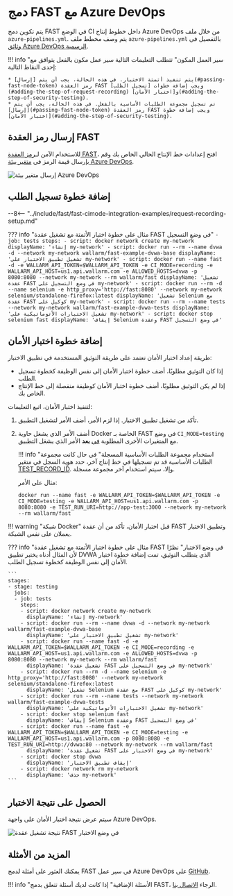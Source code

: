 # دمج FAST مع Azure DevOps

يتم تكوين دمج FAST في الوضع CI داخل خطوط إنتاج Azure DevOps من خلال ملف `azure-pipelines.yml`. يتم وصف مخطط ملف `azure-pipelines.yml` بالتفصيل في [وثائق Azure DevOps الرسمية](https://docs.microsoft.com/en-us/azure/devops/pipelines/yaml-schema?view=azure-devops&tabs=schema%2Cparameter-schema).

!!! info "سير العمل المكون"
    تتطلب التعليمات التالية سير عمل مكون بالفعل يتوافق مع إحدى النقاط التالية:

    * يتم تنفيذ أتمتة الاختبار. في هذه الحالة، يجب أن يتم [إرسال](#passing-fast-node-token) رمز العقدة FAST ويجب إضافة خطوات [تسجيل الطلب](#adding-the-step-of-request-recording) و[اختبار الأمان](#adding-the-step-of-security-testing).
    * تم تسجيل مجموعة الطلبات الأساسية بالفعل. في هذه الحالة، يجب أن يتم [إرسال](#passing-fast-node-token) رمز العقدة FAST ويجب إضافة خطوة [اختبار الأمان](#adding-the-step-of-security-testing).

## إرسال رمز العقدة FAST

للاستخدام الآمن لـ[رمز العقدة FAST](../../operations/create-node.md)، افتح إعدادات خط الإنتاج الحالي الخاص بك وقم بإرسال قيمة الرمز في [متغير بيئة Azure DevOps](https://docs.microsoft.com/en-us/azure/devops/pipelines/process/variables?view=azure-devops&tabs=yaml%2Cbatch#environment-variables).

![إرسال متغير بيئة Azure DevOps](../../../images/fast/poc/common/examples/azure-devops-cimode/azure-env-var-example.png)

## إضافة خطوة تسجيل الطلب

--8<-- "../include/fast/fast-cimode-integration-examples/request-recording-setup.md"

??? info "مثال على خطوة اختبار الأتمتة مع تشغيل عقدة FAST في وضع التسجيل"
    ```
    - job: tests
      steps:
      - script: docker network create my-network
        displayName: 'إنشاء my-network'
      - script: docker run --rm --name dvwa -d --network my-network wallarm/fast-example-dvwa-base
        displayName: 'تشغيل تطبيق الاختبار على my-network'
      - script: docker run --name fast -d -e WALLARM_API_TOKEN=$WALLARM_API_TOKEN -e CI_MODE=recording -e WALLARM_API_HOST=us1.api.wallarm.com -e ALLOWED_HOSTS=dvwa -p 8080:8080 --network my-network --rm wallarm/fast
        displayName: 'تشغيل عقدة FAST في وضع التسجيل على my-network'
      - script: docker run --rm -d --name selenium -e http_proxy='http://fast:8080' --network my-network selenium/standalone-firefox:latest
        displayName: 'تشغيل Selenium مع عقدة FAST كوكيل على my-network'
      - script: docker run --rm --name tests --network my-network wallarm/fast-example-dvwa-tests
        displayName: 'تشغيل الاختبارات الأتوماتيكية على my-network'
      - script: docker stop selenium fast
        displayName: 'إيقاف Selenium وعقدة FAST في وضع التسجيل'
    ```

## إضافة خطوة اختبار الأمان

طريقة إعداد اختبار الأمان تعتمد على طريقة التوثيق المستخدمة في تطبيق الاختبار:

* إذا كان التوثيق مطلوبًا، أضف خطوة اختبار الأمان إلى نفس الوظيفة كخطوة تسجيل الطلب.
* إذا لم يكن التوثيق مطلوبًا، أضف خطوة اختبار الأمان كوظيفة منفصلة إلى خط الإنتاج الخاص بك.

لتنفيذ اختبار الأمان، اتبع التعليمات:

1. تأكد من تشغيل تطبيق الاختبار. إذا لزم الأمر، أضف الأمر لتشغيل التطبيق.
2. أضف الأمر الذي يشغل حاوية Docker الخاصة بـ FAST في وضع `CI_MODE=testing` مع المتغيرات الأخرى المطلوبة [في](../ci-mode-testing.md#environment-variables-in-testing-mode) __بعد__ الأمر الذي يشغل التطبيق.

    !!! info "استخدام مجموعة الطلبات الأساسية المسجلة"
        في حال كانت مجموعة الطلبات الأساسية قد تم تسجيلها في خط إنتاج آخر، حدد هوية السجل في متغير [TEST_RECORD_ID](../ci-mode-testing.md#переменные-в-режиме-тестирования). وإلا، سيتم استخدام آخر مجموعة مسجلة.

    مثال على الأمر:

    ```
    docker run --name fast -e WALLARM_API_TOKEN=$WALLARM_API_TOKEN -e CI_MODE=testing -e WALLARM_API_HOST=us1.api.wallarm.com -p 8080:8080 -e TEST_RUN_URI=http://app-test:3000 --network my-network --rm wallarm/fast
    ```

!!! warning "شبكة Docker"
    قبل اختبار الأمان، تأكد من أن عقدة FAST وتطبيق الاختبار يعملان على نفس الشبكة.

??? info "مثال على خطوة اختبار الأتمتة مع تشغيل عقدة FAST في وضع الاختبار"
    نظرًا لأن المثال أدناه يختبر تطبيق DVWA الذي يتطلب التوثيق، تمت إضافة خطوة اختبار الأمان إلى نفس الوظيفة كخطوة تسجيل الطلب.

    ```
    stages:
    - stage: testing
      jobs:
      - job: tests
        steps:
        - script: docker network create my-network
          displayName: 'إنشاء my-network'
        - script: docker run --rm --name dvwa -d --network my-network wallarm/fast-example-dvwa-base
          displayName: 'تشغيل تطبيق الاختبار على my-network'
        - script: docker run --name fast -d -e WALLARM_API_TOKEN=$WALLARM_API_TOKEN -e CI_MODE=recording -e WALLARM_API_HOST=us1.api.wallarm.com -e ALLOWED_HOSTS=dvwa -p 8080:8080 --network my-network --rm wallarm/fast
          displayName: 'تشغيل عقدة FAST في وضع التسجيل على my-network'
        - script: docker run --rm -d --name selenium -e http_proxy='http://fast:8080' --network my-network selenium/standalone-firefox:latest
          displayName: 'تشغيل Selenium مع عقدة FAST كوكيل على my-network'
        - script: docker run --rm --name tests --network my-network wallarm/fast-example-dvwa-tests
          displayName: 'تشغيل الاختبارات الأتوماتيكية على my-network'
        - script: docker stop selenium fast
          displayName: 'إيقاف Selenium وعقدة FAST في وضع التسجيل'
        - script: docker run --name fast -e WALLARM_API_TOKEN=$WALLARM_API_TOKEN -e CI_MODE=testing -e WALLARM_API_HOST=us1.api.wallarm.com -p 8080:8080 -e TEST_RUN_URI=http://dvwa:80 --network my-network --rm wallarm/fast 
          displayName: 'تشغيل عقدة FAST في وضع الاختبار على my-network'
        - script: docker stop dvwa
          displayName: 'إيقاف تطبيق الاختبار'
        - script: docker network rm my-network
          displayName: 'حذف my-network'
    ```

## الحصول على نتيجة الاختبار

سيتم عرض نتيجة اختبار الأمان على واجهة Azure DevOps.

![نتيجة تشغيل عقدة FAST في وضع الاختبار](../../../images/fast/poc/common/examples/azure-devops-cimode/azure-ci-example.png)

## المزيد من الأمثلة

يمكنك العثور على أمثلة لدمج FAST في سير عمل Azure DevOps على [GitHub](https://github.com/wallarm/fast-examples).

!!! info "الأسئلة الإضافية"
    إذا كانت لديك أسئلة تتعلق بدمج FAST، الرجاء [الاتصال بنا](mailto:support@wallarm.com).